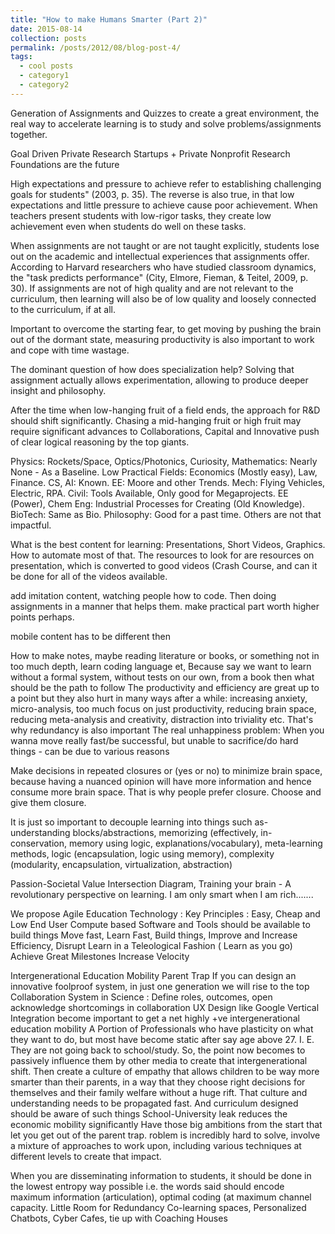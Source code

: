 ```yaml
---
title: "How to make Humans Smarter (Part 2)"
date: 2015-08-14
collection: posts
permalink: /posts/2012/08/blog-post-4/
tags:
  - cool posts
  - category1
  - category2
---
```


Generation of Assignments and Quizzes to create a great environment, the real way to accelerate learning is to study and solve problems/assignments together.

Goal Driven Private Research Startups + Private Nonprofit Research Foundations are the future

High expectations and pressure to achieve refer to establishing challenging goals for students" (2003, p. 35). The reverse is also true, in that low expectations and little pressure to achieve cause poor achievement. When teachers present students with low-rigor tasks, they create low achievement even when students do well on these tasks.

When assignments are not taught or are not taught explicitly, students lose out on the academic and intellectual experiences that assignments offer. According to Harvard researchers who have studied classroom dynamics, the "task predicts performance" (City, Elmore, Fieman, & Teitel, 2009, p. 30). If assignments are not of high quality and are not relevant to the curriculum, then learning will also be of low quality and loosely connected to the curriculum, if at all.

Important to overcome the starting fear, to get moving by pushing the brain out of the dormant state, measuring productivity is also important to work and cope with time wastage.

The dominant question of how does specialization help? Solving that assignment actually allows experimentation, allowing to produce deeper insight and philosophy.

After the time when low-hanging fruit of a field ends, the approach for R&D should shift significantly. Chasing a mid-hanging fruit or high fruit may require significant advances to Collaborations, Capital and Innovative push of clear logical reasoning by the top giants.

Physics: Rockets/Space, Optics/Photonics, Curiosity, Mathematics: Nearly None - As a Baseline. Low Practical Fields: Economics (Mostly easy), Law, Finance. CS, AI: Known. EE: Moore and other Trends. Mech: Flying Vehicles, Electric, RPA. Civil: Tools Available, Only good for Megaprojects. EE (Power), Chem Eng: Industrial Processes for Creating (Old Knowledge). BioTech: Same as Bio. Philosophy: Good for a past time. Others are not that impactful.

What is the best content for learning: Presentations, Short Videos, Graphics. How to automate most of that. The resources to look for are resources on presentation, which is converted to good videos (Crash Course, and can it be done for all of the videos available.

add imitation content, watching people how to code. Then doing assignments in a manner that helps them. make practical part worth higher points perhaps.

mobile content has to be different then

How to make notes, maybe reading literature or books, or something not in too much depth, learn coding language et,
Because say we want to learn without a formal system, without tests on our own, from a book then what should be the path to follow
The productivity and efficiency are great up to a point but they also hurt in many ways after a while: increasing anxiety, micro-analysis, too much focus on just productivity, reducing brain space, reducing meta-analysis and creativity, distraction into triviality etc. That's why redundancy is also important
The real unhappiness problem: When you wanna move really fast/be successful, but unable to sacrifice/do hard things - can be due to various reasons

Make decisions in repeated closures or (yes or no) to minimize brain space, because having a nuanced opinion will have more information and hence consume more brain space. That is why people prefer closure. Choose and give them closure.

It is just so important to decouple learning into things such as- understanding blocks/abstractions, memorizing (effectively, in-conservation, memory using logic, explanations/vocabulary), meta-learning methods, logic (encapsulation, logic using memory), complexity (modularity, encapsulation, virtualization, abstraction)

Passion-Societal Value Intersection Diagram, Training your brain - A revolutionary perspective on learning. I am only smart when I am rich.......

We propose Agile Education Technology :
Key Principles : Easy, Cheap and Low End User Compute based Software and Tools should be available to build things
Move fast, Learn Fast, Build things, Improve and Increase Efficiency, Disrupt
Learn in a Teleological Fashion ( Learn as you go)
Achieve Great Milestones
Increase Velocity

Intergenerational Education Mobility
Parent Trap
If you can design an innovative foolproof system, in just one generation we will rise to the top
Collaboration System in Science : Define roles, outcomes, open acknowledge shortcomings in collaboration
UX Design like Google
Vertical Integration become important to get a net highly +ve intergenerational education mobility
A Portion of Professionals who have plasticity on what they want to do, but most have become static after say age above 27.
I. E. They are not going back to school/study. So, the point now becomes to passively influence them by other media to create that intergenerational shift.
Then create a culture of empathy that allows children to be way more smarter than their parents, in a way that they choose right decisions for themselves and their family welfare without a huge rift. That culture and understanding needs to be propagated fast.
And curriculum designed should be aware of such things
School-University leak reduces the economic mobility significantly
Have those big ambitions from the start that let you get out of the parent trap.
roblem is incredibly hard to solve, involve a mixture of approaches to work upon, including various techniques at different levels to create that impact.

When you are disseminating information to students, it should be done in the lowest entropy way possible
i.e. the words said should encode maximum information (articulation), optimal coding (at maximum channel capacity.
Little Room for Redundancy
Co-learning spaces, Personalized Chatbots, Cyber Cafes, tie up with Coaching Houses
